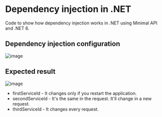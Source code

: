 # Dependency injection in .NET
Code to show how dependency injection works in .NET using Minimal API and .NET 6.

## Dependency injection configuration ##

![image](https://user-images.githubusercontent.com/72868220/191816160-ed1fde6e-0119-40fc-b3ca-2691e28fd27c.png) <br />

## Expected result ##

![image](https://user-images.githubusercontent.com/72868220/191815224-b290e933-d974-4393-9a41-0bea2d41e2df.png)

- firstServiceId - It changes only if you restart the application. <br />
- secondServiceId - It's the same in the request. It'll change in a new request. <br />
- thirdServiceId - It changes every request. <br />

